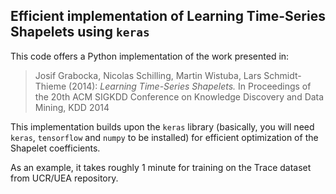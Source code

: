 Efficient implementation of Learning Time-Series Shapelets using `keras`
---

This code offers a Python implementation of the work presented in:

> Josif Grabocka, Nicolas Schilling, Martin Wistuba, Lars Schmidt-Thieme (2014): _Learning Time-Series Shapelets._
> In Proceedings of the 20th ACM SIGKDD Conference on Knowledge Discovery and Data Mining, KDD 2014

This implementation builds upon the `keras` library (basically, you will need `keras`, `tensorflow` and `numpy` to be 
installed) for efficient optimization of the Shapelet coefficients.

As an example, it takes roughly 1 minute for training on the Trace dataset from UCR/UEA repository.
